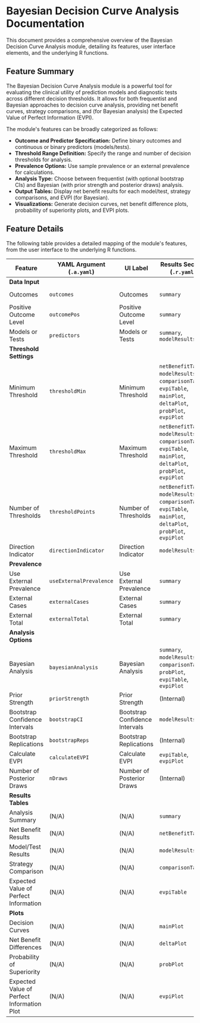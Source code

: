 # Bayesian Decision Curve Analysis Documentation

This document provides a comprehensive overview of the Bayesian Decision Curve Analysis module, detailing its features, user interface elements, and the underlying R functions.

## Feature Summary

The Bayesian Decision Curve Analysis module is a powerful tool for evaluating the clinical utility of prediction models and diagnostic tests across different decision thresholds. It allows for both frequentist and Bayesian approaches to decision curve analysis, providing net benefit curves, strategy comparisons, and (for Bayesian analysis) the Expected Value of Perfect Information (EVPI).

The module's features can be broadly categorized as follows:

*   **Outcome and Predictor Specification:** Define binary outcomes and continuous or binary predictors (models/tests).
*   **Threshold Range Definition:** Specify the range and number of decision thresholds for analysis.
*   **Prevalence Options:** Use sample prevalence or an external prevalence for calculations.
*   **Analysis Type:** Choose between frequentist (with optional bootstrap CIs) and Bayesian (with prior strength and posterior draws) analysis.
*   **Output Tables:** Display net benefit results for each model/test, strategy comparisons, and EVPI (for Bayesian).
*   **Visualizations:** Generate decision curves, net benefit difference plots, probability of superiority plots, and EVPI plots.

## Feature Details

The following table provides a detailed mapping of the module's features, from the user interface to the underlying R functions.

| Feature                          | YAML Argument (`.a.yaml`)      | UI Label                               | Results Section (`.r.yaml`)         | R Function (`.b.R`)                  |
| -------------------------------- | ------------------------------ | -------------------------------------- | ----------------------------------- | ------------------------------------ |
| **Data Input**                   |                                |                                        |                                     |                                      |
| Outcomes                         | `outcomes`                     | Outcomes                               | `summary`                           | `.run`, `.runBayesianDCA`, `.runFrequentistDCA` |
| Positive Outcome Level           | `outcomePos`                   | Positive Outcome Level                 | `summary`                           | `.run`                               |
| Models or Tests                  | `predictors`                   | Models or Tests                        | `summary`, `modelResults`           | `.run`, `.runBayesianDCA`, `.runFrequentistDCA` |
| **Threshold Settings**           |                                |                                        |                                     |                                      |
| Minimum Threshold                | `thresholdMin`                 | Minimum Threshold                      | `netBenefitTable`, `modelResults`, `comparisonTable`, `evpiTable`, `mainPlot`, `deltaPlot`, `probPlot`, `evpiPlot` | `.run`, `.runBayesianDCA`, `.runFrequentistDCA`, `.calculateComparisons`, `.calculateEVPI`, `.plotDCA`, `.plotDeltaNB`, `.plotProbability`, `.plotEVPI` |
| Maximum Threshold                | `thresholdMax`                 | Maximum Threshold                      | `netBenefitTable`, `modelResults`, `comparisonTable`, `evpiTable`, `mainPlot`, `deltaPlot`, `probPlot`, `evpiPlot` | `.run`, `.runBayesianDCA`, `.runFrequentistDCA`, `.calculateComparisons`, `.calculateEVPI`, `.plotDCA`, `.plotDeltaNB`, `.plotProbability`, `.plotEVPI` |
| Number of Thresholds             | `thresholdPoints`              | Number of Thresholds                   | `netBenefitTable`, `modelResults`, `comparisonTable`, `evpiTable`, `mainPlot`, `deltaPlot`, `probPlot`, `evpiPlot` | `.run`, `.runBayesianDCA`, `.runFrequentistDCA`, `.calculateComparisons`, `.calculateEVPI`, `.plotDCA`, `.plotDeltaNB`, `.plotProbability`, `.plotEVPI` |
| Direction Indicator              | `directionIndicator`           | Direction Indicator                    | `modelResults`                      | `.runBayesianDCA`, `.runFrequentistDCA` |
| **Prevalence**                   |                                |                                        |                                     |                                      |
| Use External Prevalence          | `useExternalPrevalence`        | Use External Prevalence                | `summary`                           | `.run`                               |
| External Cases                   | `externalCases`                | External Cases                         | `summary`                           | `.run`                               |
| External Total                   | `externalTotal`                | External Total                         | `summary`                           | `.run`                               |
| **Analysis Options**             |                                |                                        |                                     |                                      |
| Bayesian Analysis                | `bayesianAnalysis`             | Bayesian Analysis                      | `summary`, `modelResults`, `comparisonTable`, `probPlot`, `evpiTable`, `evpiPlot` | `.run`, `.runBayesianDCA`, `.calculateComparisons`, `.calculateEVPI`, `.plotDCA`, `.plotProbability`, `.plotEVPI` |
| Prior Strength                   | `priorStrength`                | Prior Strength                         | (Internal)                          | `.runBayesianDCA`                    |
| Bootstrap Confidence Intervals   | `bootstrapCI`                  | Bootstrap Confidence Intervals         | `modelResults`                      | `.runFrequentistDCA`                 |
| Bootstrap Replications           | `bootstrapReps`                | Bootstrap Replications                 | (Internal)                          | `.runFrequentistDCA`                 |
| Calculate EVPI                   | `calculateEVPI`                | Calculate EVPI                         | `evpiTable`, `evpiPlot`             | `.run`, `.calculateEVPI`, `.plotEVPI` |
| Number of Posterior Draws        | `nDraws`                       | Number of Posterior Draws              | (Internal)                          | `.runBayesianDCA`                    |
| **Results Tables**               |                                |                                        |                                     |                                      |
| Analysis Summary                 | (N/A)                          | (N/A)                                  | `summary`                           | `.run`                               |
| Net Benefit Results              | (N/A)                          | (N/A)                                  | `netBenefitTable`                   | `.runBayesianDCA`, `.runFrequentistDCA` |
| Model/Test Results               | (N/A)                          | (N/A)                                  | `modelResults`                      | `.runBayesianDCA`, `.runFrequentistDCA` |
| Strategy Comparison              | (N/A)                          | (N/A)                                  | `comparisonTable`                   | `.calculateComparisons`              |
| Expected Value of Perfect Information | (N/A)                          | (N/A)                                  | `evpiTable`                         | `.calculateEVPI`                     |
| **Plots**                        |                                |                                        |                                     |                                      |
| Decision Curves                  | (N/A)                          | (N/A)                                  | `mainPlot`                          | `.plotDCA`                           |
| Net Benefit Differences          | (N/A)                          | (N/A)                                  | `deltaPlot`                         | `.plotDeltaNB`                       |
| Probability of Superiority       | (N/A)                          | (N/A)                                  | `probPlot`                          | `.plotProbability`                   |
| Expected Value of Perfect Information Plot | (N/A)                          | (N/A)                                  | `evpiPlot`                          | `.plotEVPI`                          |
